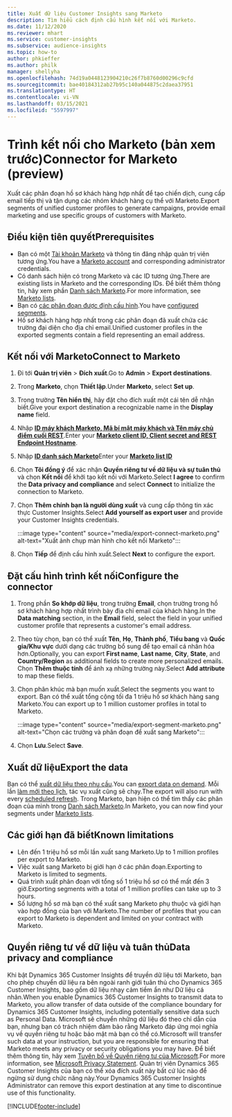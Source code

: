 ```yaml
---
title: Xuất dữ liệu Customer Insights sang Marketo
description: Tìm hiểu cách định cấu hình kết nối với Marketo.
ms.date: 11/12/2020
ms.reviewer: mhart
ms.service: customer-insights
ms.subservice: audience-insights
ms.topic: how-to
author: phkieffer
ms.author: philk
manager: shellyha
ms.openlocfilehash: 74d19a0448123904210c26f7b8760d00296c9cfd
ms.sourcegitcommit: bae40184312ab27b95c140a044875c2daea37951
ms.translationtype: HT
ms.contentlocale: vi-VN
ms.lasthandoff: 03/15/2021
ms.locfileid: "5597997"
---
```

# <a name="connector-for-marketo-preview"></a><span data-ttu-id="fb71b-103">Trình kết nối cho Marketo (bản xem trước)</span><span class="sxs-lookup"><span data-stu-id="fb71b-103">Connector for Marketo (preview)</span></span>

<span data-ttu-id="fb71b-104">Xuất các phân đoạn hồ sơ khách hàng hợp nhất để tạo chiến dịch, cung cấp email tiếp thị và tận dụng các nhóm khách hàng cụ thể với Marketo.</span><span class="sxs-lookup"><span data-stu-id="fb71b-104">Export segments of unified customer profiles to generate campaigns, provide email marketing and use specific groups of customers with Marketo.</span></span>

## <a name="prerequisites"></a><span data-ttu-id="fb71b-105">Điều kiện tiên quyết</span><span class="sxs-lookup"><span data-stu-id="fb71b-105">Prerequisites</span></span>

-   <span data-ttu-id="fb71b-106">Bạn có một [Tài khoản Marketo](https://login.marketo.com/) và thông tin đăng nhập quản trị viên tương ứng.</span><span class="sxs-lookup"><span data-stu-id="fb71b-106">You have a [Marketo account](https://login.marketo.com/) and corresponding administrator credentials.</span></span>
-   <span data-ttu-id="fb71b-107">Có danh sách hiện có trong Marketo và các ID tương ứng.</span><span class="sxs-lookup"><span data-stu-id="fb71b-107">There are existing lists in Marketo and the corresponding IDs.</span></span> <span data-ttu-id="fb71b-108">Để biết thêm thông tin, hãy xem phần [Danh sách Marketo](https://docs.marketo.com/display/public/DOCS/Understanding+Static+Lists).</span><span class="sxs-lookup"><span data-stu-id="fb71b-108">For more information, see [Marketo lists](https://docs.marketo.com/display/public/DOCS/Understanding+Static+Lists).</span></span>
-   <span data-ttu-id="fb71b-109">Bạn có [các phân đoạn được định cấu hình](segments.md).</span><span class="sxs-lookup"><span data-stu-id="fb71b-109">You have [configured segments](segments.md).</span></span>
-   <span data-ttu-id="fb71b-110">Hồ sơ khách hàng hợp nhất trong các phân đoạn đã xuất chứa các trường đại diện cho địa chỉ email.</span><span class="sxs-lookup"><span data-stu-id="fb71b-110">Unified customer profiles in the exported segments contain a field representing an email address.</span></span>

## <a name="connect-to-marketo"></a><span data-ttu-id="fb71b-111">Kết nối với Marketo</span><span class="sxs-lookup"><span data-stu-id="fb71b-111">Connect to Marketo</span></span>

1. <span data-ttu-id="fb71b-112">Đi tới **Quản trị viên** > **Đích xuất**.</span><span class="sxs-lookup"><span data-stu-id="fb71b-112">Go to **Admin** > **Export destinations**.</span></span>

1. <span data-ttu-id="fb71b-113">Trong **Marketo**, chọn **Thiết lập**.</span><span class="sxs-lookup"><span data-stu-id="fb71b-113">Under **Marketo**, select **Set up**.</span></span>

1. <span data-ttu-id="fb71b-114">Trong trường **Tên hiển thị**, hãy đặt cho đích xuất một cái tên dễ nhận biết.</span><span class="sxs-lookup"><span data-stu-id="fb71b-114">Give your export destination a recognizable name in the **Display name** field.</span></span>

1. <span data-ttu-id="fb71b-115">Nhập **[ID máy khách Marketo, Mã bí mật máy khách và Tên máy chủ điểm cuối REST](https://developers.marketo.com/rest-api/authentication/)**.</span><span class="sxs-lookup"><span data-stu-id="fb71b-115">Enter your **[Marketo client ID, Client secret and REST Endpoint Hostname](https://developers.marketo.com/rest-api/authentication/)**.</span></span>

1. <span data-ttu-id="fb71b-116">Nhập **[ID danh sách Marketo](https://docs.marketo.com/display/public/DOCS/Understanding+Static+Lists)**</span><span class="sxs-lookup"><span data-stu-id="fb71b-116">Enter your **[Marketo list ID](https://docs.marketo.com/display/public/DOCS/Understanding+Static+Lists)**</span></span> 

1. <span data-ttu-id="fb71b-117">Chọn **Tôi đồng ý** để xác nhận **Quyền riêng tư về dữ liệu và sự tuân thủ** và chọn **Kết nối** để khởi tạo kết nối với Marketo.</span><span class="sxs-lookup"><span data-stu-id="fb71b-117">Select **I agree** to confirm the **Data privacy and compliance** and select **Connect** to initialize the connection to Marketo.</span></span>

1. <span data-ttu-id="fb71b-118">Chọn **Thêm chính bạn là người dùng xuất** và cung cấp thông tin xác thực Customer Insights.</span><span class="sxs-lookup"><span data-stu-id="fb71b-118">Select **Add yourself as export user** and provide your Customer Insights credentials.</span></span>

   :::image type="content" source="media/export-connect-marketo.png" alt-text="Xuất ảnh chụp màn hình cho kết nối Marketo":::

1. <span data-ttu-id="fb71b-120">Chọn **Tiếp** để định cấu hình xuất.</span><span class="sxs-lookup"><span data-stu-id="fb71b-120">Select **Next** to configure the export.</span></span>

## <a name="configure-the-connector"></a><span data-ttu-id="fb71b-121">Đặt cấu hình trình kết nối</span><span class="sxs-lookup"><span data-stu-id="fb71b-121">Configure the connector</span></span>

1. <span data-ttu-id="fb71b-122">Trong phần **So khớp dữ liệu**, trong trường **Email**, chọn trường trong hồ sơ khách hàng hợp nhất trình bày địa chỉ email của khách hàng.</span><span class="sxs-lookup"><span data-stu-id="fb71b-122">In the **Data matching** section, in the **Email** field, select the field in your unified customer profile that represents a customer's email address.</span></span> 

1. <span data-ttu-id="fb71b-123">Theo tùy chọn, bạn có thể xuất **Tên**, **Họ**, **Thành phố**, **Tiểu bang** và **Quốc gia/Khu vực** dưới dạng các trường bổ sung để tạo email cá nhân hóa hơn.</span><span class="sxs-lookup"><span data-stu-id="fb71b-123">Optionally, you can export **First name**, **Last name**, **City**, **State**, and **Country/Region**  as additional fields to create more personalized emails.</span></span> <span data-ttu-id="fb71b-124">Chọn **Thêm thuộc tính** để ánh xạ những trường này.</span><span class="sxs-lookup"><span data-stu-id="fb71b-124">Select **Add attribute** to map these fields.</span></span>

1. <span data-ttu-id="fb71b-125">Chọn phân khúc mà bạn muốn xuất.</span><span class="sxs-lookup"><span data-stu-id="fb71b-125">Select the segments you want to export.</span></span> <span data-ttu-id="fb71b-126">Bạn có thể xuất tổng cộng tối đa 1 triệu hồ sơ khách hàng sang Marketo.</span><span class="sxs-lookup"><span data-stu-id="fb71b-126">You can export up to 1 million customer profiles in total to Marketo.</span></span>

   :::image type="content" source="media/export-segment-marketo.png" alt-text="Chọn các trường và phân đoạn để xuất sang Marketo":::

1. <span data-ttu-id="fb71b-128">Chọn **Lưu**.</span><span class="sxs-lookup"><span data-stu-id="fb71b-128">Select **Save**.</span></span>

## <a name="export-the-data"></a><span data-ttu-id="fb71b-129">Xuất dữ liệu</span><span class="sxs-lookup"><span data-stu-id="fb71b-129">Export the data</span></span>

<span data-ttu-id="fb71b-130">Bạn có thể [xuất dữ liệu theo nhu cầu](export-destinations.md).</span><span class="sxs-lookup"><span data-stu-id="fb71b-130">You can [export data on demand](export-destinations.md).</span></span> <span data-ttu-id="fb71b-131">Mỗi lần [làm mới theo lịch](system.md#schedule-tab), tác vụ xuất cũng sẽ chạy.</span><span class="sxs-lookup"><span data-stu-id="fb71b-131">The export will also run with every [scheduled refresh](system.md#schedule-tab).</span></span> <span data-ttu-id="fb71b-132">Trong Marketo, bạn hiện có thể tìm thấy các phân đoạn của mình trong [Danh sách Marketo](ttps://docs.marketo.com/display/public/DOCS/Understanding+Static+Lists).</span><span class="sxs-lookup"><span data-stu-id="fb71b-132">In Marketo, you can now find your segments under [Marketo lists](ttps://docs.marketo.com/display/public/DOCS/Understanding+Static+Lists).</span></span>

## <a name="known-limitations"></a><span data-ttu-id="fb71b-133">Các giới hạn đã biết</span><span class="sxs-lookup"><span data-stu-id="fb71b-133">Known limitations</span></span>

- <span data-ttu-id="fb71b-134">Lên đến 1 triệu hồ sơ mỗi lần xuất sang Marketo.</span><span class="sxs-lookup"><span data-stu-id="fb71b-134">Up to 1 million profiles per export to Marketo.</span></span>
- <span data-ttu-id="fb71b-135">Việc xuất sang Marketo bị giới hạn ở các phân đoạn.</span><span class="sxs-lookup"><span data-stu-id="fb71b-135">Exporting to Marketo is limited to segments.</span></span>
- <span data-ttu-id="fb71b-136">Quá trình xuất phân đoạn với tổng số 1 triệu hồ sơ có thể mất đến 3 giờ.</span><span class="sxs-lookup"><span data-stu-id="fb71b-136">Exporting segments with a total of 1 million profiles can take up to 3 hours.</span></span> 
- <span data-ttu-id="fb71b-137">Số lượng hồ sơ mà bạn có thể xuất sang Marketo phụ thuộc và giới hạn vào hợp đồng của bạn với Marketo.</span><span class="sxs-lookup"><span data-stu-id="fb71b-137">The number of profiles that you can export to Marketo is dependent and limited on your contract with Marketo.</span></span>

## <a name="data-privacy-and-compliance"></a><span data-ttu-id="fb71b-138">Quyền riêng tư về dữ liệu và tuân thủ</span><span class="sxs-lookup"><span data-stu-id="fb71b-138">Data privacy and compliance</span></span>

<span data-ttu-id="fb71b-139">Khi bật Dynamics 365 Customer Insights để truyền dữ liệu tới Marketo, bạn cho phép chuyển dữ liệu ra bên ngoài ranh giới tuân thủ cho Dynamics 365 Customer Insights, bao gồm dữ liệu nhạy cảm tiềm ẩn như Dữ liệu cá nhân.</span><span class="sxs-lookup"><span data-stu-id="fb71b-139">When you enable Dynamics 365 Customer Insights to transmit data to Marketo, you allow transfer of data outside of the compliance boundary for Dynamics 365 Customer Insights, including potentially sensitive data such as Personal Data.</span></span> <span data-ttu-id="fb71b-140">Microsoft sẽ chuyển những dữ liệu đó theo chỉ dẫn của bạn, nhưng bạn có trách nhiệm đảm bảo rằng Marketo đáp ứng mọi nghĩa vụ về quyền riêng tư hoặc bảo mật mà bạn có thể có.</span><span class="sxs-lookup"><span data-stu-id="fb71b-140">Microsoft will transfer such data at your instruction, but you are responsible for ensuring that Marketo meets any privacy or security obligations you may have.</span></span> <span data-ttu-id="fb71b-141">Để biết thêm thông tin, hãy xem [Tuyên bố về Quyền riêng tư của Microsoft](https://go.microsoft.com/fwlink/?linkid=396732).</span><span class="sxs-lookup"><span data-stu-id="fb71b-141">For more information, see [Microsoft Privacy Statement](https://go.microsoft.com/fwlink/?linkid=396732).</span></span>
<span data-ttu-id="fb71b-142">Quản trị viên Dynamics 365 Customer Insights của bạn có thể xóa đích xuất này bất cứ lúc nào để ngừng sử dụng chức năng này.</span><span class="sxs-lookup"><span data-stu-id="fb71b-142">Your Dynamics 365 Customer Insights Administrator can remove this export destination at any time to discontinue use of this functionality.</span></span>


[!INCLUDE[footer-include](../includes/footer-banner.md)]